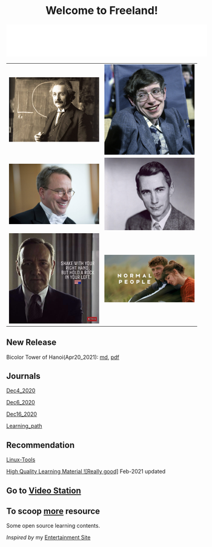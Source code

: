 

<h1 align = "center">Welcome to Freeland!</h1>
<iframe frameborder="no" border="0" marginwidth="0" marginheight="0" width=530 height=86 src="//music.163.com/outchain/player?type=2&id=864457697&auto=1&height=66"></iframe>

<table><tr>  <td><img src="./figure/albert_einstein.jpg" border=0 ></td><td><img src="./figure/stephen_hawking.jpg" border=0 ></td> </tr>
    <tr>
        <td><img src="./figure/Linus_Torvalds2.jpg" border=0></td><td><img src="./figure/claude_shannon.jpg" border=0 ></td>
    </tr>
    <tr>
        <td><img src="./figure/frank_underwood.jpg" border=0></td>
        <td><img src="./figure/normal_people.jpg" border=0></td>
    </tr>
</table>

## New Release

Bicolor Tower of Hanoi(Apr20_2021): [md](./Blog/Bicolor_Hanoi/Bicolor_Hanoi.md),  [pdf](./Blog/Bicolor_Hanoi/Bicolor_Hanoi.pdf)





## Journals

[Dec4_2020](./Journals/Dec4_2020.md)

[Dec6_2020](./Journals/Dec6_2020.md)

[Dec16_2020](./Journals/Dec16_2020.md)

[Learning_path](./Journals/path.md)

## Recommendation

[Linux-Tools](./Recommend/Linux_tools.md)

[High Quality Learning Material ![Really good]](./Recommend/online_resource.md) Feb-2021 updated

## Go to [Video Station](./Video/video1.md)

## To scoop [more](https://github.com/dorm308/Share) resource

Some open source learning contents.



_Inspired by_ my [Entertainment Site](https://djmax96945147.wixsite.com/franktudor)













